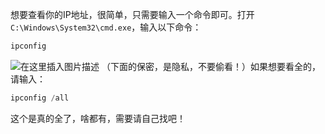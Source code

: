 想要查看你的IP地址，很简单，只需要输入一个命令即可。打开`C:\Windows\System32\cmd.exe`，输入以下命令：

```powershell
ipconfig
```
![在这里插入图片描述](https://pic.2ge.org/cdn/?url=https://img-blog.csdnimg.cn/20201110210551755.png?x-oss-process=image/watermark,type_ZmFuZ3poZW5naGVpdGk,shadow_10,text_aHR0cHM6Ly9ibG9nLmNzZG4ubmV0L1BhbkRhb3hpMjAyMA==,size_16,color_FFFFFF,t_70#pic_center)
（下面的保密，是隐私，不要偷看！）如果想要看全的，请输入：

```powershell
ipconfig /all
```
这个是真的全了，啥都有，需要请自己找吧！
